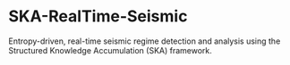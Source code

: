 # SKA-RealTime-Seismic
Entropy-driven, real-time seismic regime detection and analysis using the Structured Knowledge Accumulation (SKA) framework.
